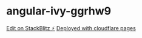 # angular-ivy-ggrhw9

[Edit on StackBlitz ⚡️](https://stackblitz.com/edit/angular-ivy-ggrhw9)
[Deployed with cloudflare pages](https://test-stackblitz.pages.dev/)
